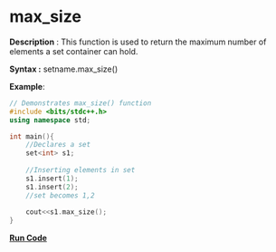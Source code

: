 # max_size

**Description** : This function is used to return the maximum number of elements a set container can hold.

**Syntax :** setname.max_size()

**Example**:
```cpp
// Demonstrates max_size() function
#include <bits/stdc++.h>
using namespace std;

int main(){
    //Declares a set
    set<int> s1; 
    
    //Inserting elements in set
    s1.insert(1);
	s1.insert(2);
    //set becomes 1,2
  
    cout<<s1.max_size();
}

```
**[Run Code](https://rextester.com/BWKZ13835)**

